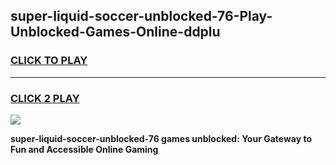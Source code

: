 
## super-liquid-soccer-unblocked-76-Play-Unblocked-Games-Online-ddplu
<h3>
<a href="https://premium76.site?title=super-liquid-soccer-unblocked-76&ref=25A">CLICK TO PLAY</a></h3>
<hr>

<h3>
<a href="https://premium76.site?title=super-liquid-soccer-unblocked-76&ref=25A">CLICK 2 PLAY</a>
  
</h3>

<a href="https://premium76.site?title=super-liquid-soccer-unblocked-76&ref=25A"><img src="https://clearcache.store/games.png"></a>


**super-liquid-soccer-unblocked-76 games unblocked: Your Gateway to Fun and Accessible Online Gaming**
